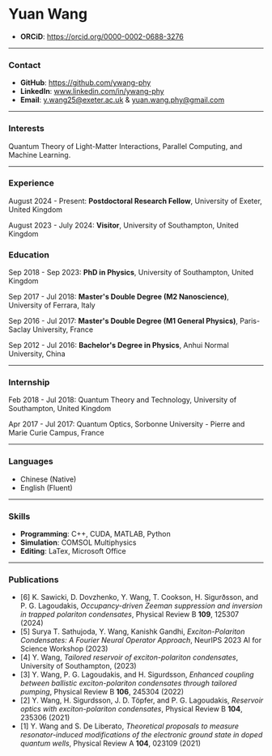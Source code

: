 # Yuan Wang
- **ORCiD**: https://orcid.org/0000-0002-0688-3276

---

### Contact
- **GitHub**: https://github.com/ywang-phy
- **LinkedIn**: www.linkedin.com/in/ywang-phy
- **Email**: y.wang25@exeter.ac.uk & yuan.wang.phy@gmail.com

---

### Interests
Quantum Theory of Light-Matter Interactions, Parallel Computing, and Machine Learning.

---

### Experience

August 2024 - Present: **Postdoctoral Research Fellow**, University of Exeter, United Kingdom

August 2023 - July 2024: **Visitor**, University of Southampton, United Kingdom

### Education

Sep 2018 - Sep 2023: **PhD in Physics**, University of Southampton, United Kingdom

Sep 2017 - Jul 2018: **Master's Double Degree (M2 Nanoscience)**, University of Ferrara, Italy

Sep 2016 - Jul 2017: **Master's Double Degree (M1 General Physics)**, Paris-Saclay University, France

Sep 2012 - Jul 2016: **Bachelor's Degree in Physics**, Anhui Normal University, China

---

### Internship

Feb 2018 - Jul 2018: Quantum Theory and Technology, University of Southampton, United Kingdom

Apr 2017 - Jul 2017: Quantum Optics, Sorbonne University - Pierre and Marie Curie Campus, France

---

### Languages

- Chinese (Native)
- English (Fluent)

---

### Skills

- **Programming**: C++, CUDA, MATLAB, Python
- **Simulation**: COMSOL Multiphysics
- **Editing**: LaTex, Microsoft Office

---

### Publications
- [6] K. Sawicki, D. Dovzhenko, Y. Wang, T. Cookson, H. Sigurðsson, and P. G. Lagoudakis, *Occupancy-driven Zeeman suppression and inversion in trapped polariton condensates*, Physical Review B **109**, 125307 (2024)
- [5] Surya T. Sathujoda, Y. Wang, Kanishk Gandhi, *Exciton-Polariton Condensates: A Fourier Neural Operator Approach*, NeurIPS 2023 AI for Science Workshop (2023)
- [4] Y. Wang, *Tailored reservoir of exciton-polariton condensates*, University of Southampton, (2023)
- [3] Y. Wang, P. G. Lagoudakis, and H. Sigurdsson, *Enhanced coupling between ballistic exciton-polariton condensates through tailored pumping*, Physical Review B **106**, 245304 (2022)
- [2] Y. Wang, H. Sigurdsson, J. D. Töpfer, and P. G. Lagoudakis, *Reservoir optics with exciton-polariton condensates*, Physical Review B **104**, 235306 (2021)
- [1] Y. Wang and S. De Liberato, *Theoretical proposals to measure resonator-induced modifications of the electronic ground state in doped quantum wells*, Physical Review A **104**, 023109 (2021)
